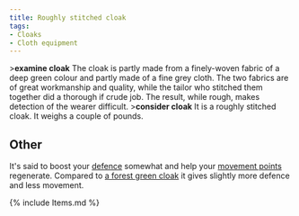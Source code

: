 ```yaml
---
title: Roughly stitched cloak
tags:
- Cloaks
- Cloth equipment
---
```


\>**examine cloak**
The cloak is partly made from a finely-woven fabric of a deep green
colour
and partly made of a fine grey cloth. The two fabrics are of great
workmanship
and quality, while the tailor who stitched them together did a thorough
if
crude job. The result, while rough, makes detection of the wearer
difficult.
\>**consider cloak**
It is a roughly stitched cloak.
It weighs a couple of pounds.

## Other

It's said to boost your [defence](dodge_bonus "wikilink") somewhat and
help your [movement points](movement_points "wikilink") regenerate.
Compared to [a forest green cloak](a_forest_green_cloak "wikilink") it
gives slightly more defence and less movement.

{% include Items.md %}
